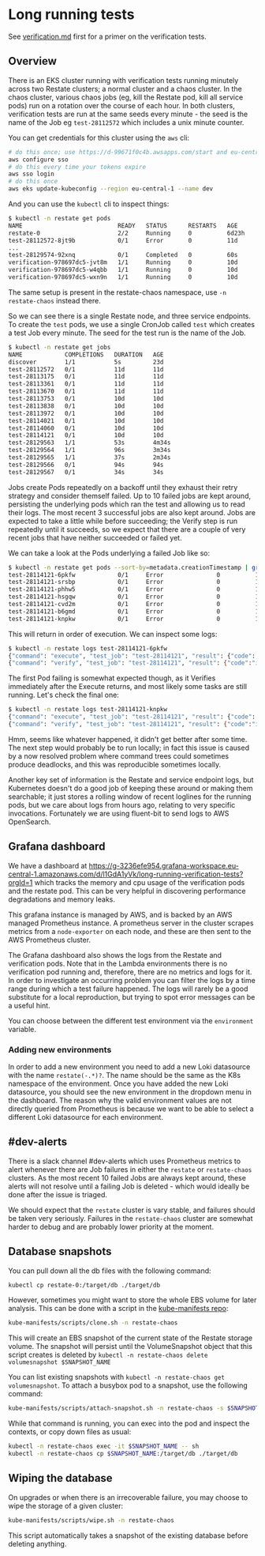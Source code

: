 # Long running tests

See [verification.md](verification.md) first for a primer on the verification tests.

## Overview

There is an EKS cluster running with verification tests running minutely across two Restate clusters; a normal cluster 
and a chaos cluster. In the chaos cluster, various chaos jobs (eg, kill the Restate pod, kill all service pods) run on a rotation
over the course of each hour. In both clusters, verification tests are run at the same seeds every minute - the seed is
the name of the Job eg `test-28112572` which includes a unix minute counter.

You can get credentials for this cluster using the `aws` cli:
```bash
# do this once; use https://d-99671f0c4b.awsapps.com/start and eu-central-1
aws configure sso
# do this every time your tokens expire
aws sso login
# do this once
aws eks update-kubeconfig --region eu-central-1 --name dev
```
And you can use the `kubectl` cli to inspect things:
```bash
$ kubectl -n restate get pods
NAME                           READY   STATUS      RESTARTS   AGE
restate-0                      2/2     Running     0          6d23h
test-28112572-8jt9b            0/1     Error       0          11d
...
test-28129574-92xnq            0/1     Completed   0          60s
verification-978697dc5-jvt8m   1/1     Running     0          10d
verification-978697dc5-w4qbb   1/1     Running     0          10d
verification-978697dc5-wxn9n   1/1     Running     0          10d
```

The same setup is present in the restate-chaos namespace, use `-n restate-chaos` instead there.

So we can see there is a single Restate node, and three service endpoints.
To create the `test` pods, we use a single CronJob called `test` which creates a test Job every minute.
The seed for the test run is the name of the Job.
```bash
$ kubectl -n restate get jobs
NAME            COMPLETIONS   DURATION   AGE
discover        1/1           5s         23d
test-28112572   0/1           11d        11d
test-28113175   0/1           11d        11d
test-28113361   0/1           11d        11d
test-28113670   0/1           11d        11d
test-28113753   0/1           10d        10d
test-28113838   0/1           10d        10d
test-28113972   0/1           10d        10d
test-28114021   0/1           10d        10d
test-28114060   0/1           10d        10d
test-28114121   0/1           10d        10d
test-28129563   1/1           53s        4m34s
test-28129564   1/1           96s        3m34s
test-28129565   1/1           37s        2m34s
test-28129566   0/1           94s        94s
test-28129567   0/1           34s        34s
```

Jobs create Pods repeatedly on a backoff until they exhaust their retry strategy and consider themself failed.
Up to 10 failed jobs are kept around, persisting the underlying pods which ran the test and allowing us to read their logs.
The most recent 3 successful jobs are also kept around. Jobs are expected to take a little while before succeeding; the Verify
step is run repeatedly until it succeeds, so we expect that there are a couple of very recent jobs that have neither succeeded or failed yet.

We can take a look at the Pods underlying a failed Job like so:
```bash
$ kubectl -n restate get pods --sort-by=metadata.creationTimestamp | grep test-28114121
test-28114121-6pkfw            0/1     Error               0          10d
test-28114121-srsbp            0/1     Error               0          10d
test-28114121-phhw5            0/1     Error               0          10d
test-28114121-hsgqw            0/1     Error               0          10d
test-28114121-cvd2m            0/1     Error               0          10d
test-28114121-b6gmd            0/1     Error               0          10d
test-28114121-knpkw            0/1     Error               0          10d
```
This will return in order of execution. We can inspect some logs:
```bash
$ kubectl -n restate logs test-28114121-6pkfw 
{"command": "execute", "test_job": "test-28114121", "result": {"code": "ok", "message": "Success"}}
{"command": "verify", "test_job": "test-28114121", "result": {"code":"internal","message":"Uncaught exception for invocation id 0188bfef334072b6a139322ac883b178: Incorrect value for target 117: expected 1, got 0"}}
```
The first Pod failing is somewhat expected though, as it Verifies immediately after the Execute returns, and most likely
some tasks are still running. Let's check the final one:
```bash
$ kubectl -n restate logs test-28114121-knpkw
{"command": "execute", "test_job": "test-28114121", "result": {"code": "ok", "message": "Success"}}
{"command": "verify", "test_job": "test-28114121", "result": {"code":"internal","message":"Uncaught exception for invocation id 0188bff6d81e71859ec7de391e2068fc: Incorrect value for target 148: expected 1, got 0"}}
```

Hmm, seems like whatever happened, it didn't get better after some time. The next step would probably be to run locally;
in fact this issue is caused by a now resolved problem where command trees could sometimes produce deadlocks, and this
was reproducible sometimes locally.

Another key set of information is the Restate and service endpoint logs, but Kubernetes doesn't do a good job of keeping
these around or making them searchable; it just stores a rolling window of recent loglines for the running pods, but we
care about logs from hours ago, relating to very specific invocations. Fortunately we are using fluent-bit to send logs
to AWS OpenSearch.

## Grafana dashboard
We have a dashboard at https://g-3236efe954.grafana-workspace.eu-central-1.amazonaws.com/d/l1GdA1yVk/long-running-verification-tests?orgId=1 which tracks the memory and cpu usage of the verification pods and the restate pod. 
This can be very helpful in discovering performance degradations and memory leaks. 

This grafana instance is managed by AWS, and is backed by an AWS managed Prometheus instance. 
A prometheus server in the cluster scrapes metrics from a `node-exporter` on each node, and these are then sent to the AWS Prometheus cluster.

The Grafana dashboard also shows the logs from the Restate and verification pods.
Note that in the Lambda environments there is no verification pod running and, therefore, there are no metrics and logs for it.
In order to investigate an occurring problem you can filter the logs by a time range during which a test failure happened.
The logs will rarely be a good substitute for a local reproduction, but trying to spot error messages can be a useful hint.

You can choose between the different test environment via the `environment` variable.

### Adding new environments

In order to add a new environment you need to add a new Loki datasource with the name `restate(-.*)?`.
The name should be the same as the K8s namespace of the environment.
Once you have added the new Loki datasource, you should see the new environment in the dropdown menu in the dashboard.
The reason why the valid environment values are not directly queried from Prometheus is because we want to be able to select a different Loki datasource for each environment.

## #dev-alerts
There is a slack channel #dev-alerts which uses Prometheus metrics to alert whenever there are Job failures in either
the `restate` or `restate-chaos` clusters. As the most recent 10 failed Jobs are always kept around, these alerts will
not resolve until a failing Job is deleted - which would ideally be done after the issue is triaged.

We should expect that the `restate` cluster is vary stable, and failures should be taken very seriously. Failures
in the `restate-chaos` cluster are somewhat harder to debug and are probably lower priority at the moment.

## Database snapshots
You can pull down all the db files with the following command:
```bash
kubectl cp restate-0:/target/db ./target/db
```

However, sometimes you might want to store the whole EBS volume for later analysis. This can be done with a script in
the [kube-manifests repo](https://github.com/restatedev/kube-manifests):
```bash
kube-manifests/scripts/clone.sh -n restate-chaos
```
This will create an EBS snapshot of the current state of the Restate storage volume. The snapshot will persist until
the VolumeSnapshot object that this script creates is deleted by `kubectl -n restate-chaos delete volumesnapshot $SNAPSHOT_NAME`

You can list existing snapshots with `kubectl -n restate-chaos get volumesnapshot`. To attach a busybox pod to a snapshot, use the following command:
```bash
kube-manifests/scripts/attach-snapshot.sh -n restate-chaos -s $SNAPSHOT_NAME
```
While that command is running, you can exec into the pod and inspect the contexts, or copy down files as usual:
```bash
kubectl -n restate-chaos exec -it $SNAPSHOT_NAME -- sh
kubectl -n restate-chaos cp $SNAPSHOT_NAME:/target/db ./target/db 
```

## Wiping the database
On upgrades or when there is an irrecoverable failure, you may choose to wipe the storage of a given cluster:
```bash
kube-manifests/scripts/wipe.sh -n restate-chaos
```
This script automatically takes a snapshot of the existing database before deleting anything.
